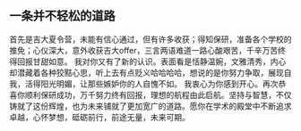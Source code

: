 ## 一条并不轻松的道路

首先是吉大夏令营，未能有信心通过，但有许多收获；得知保研，准备各个学校的推免；心仪深大，意外收获吉大offer，三言两语难道一路心酸艰苦，千辛万苦终得回报甘甜如意。
我对你又有了新的认识。表面看是恬静温婉，文雅清秀，内心却潜藏着各种狡黠心思，听上去有点贬义哈哈哈哈，想说的是你努力争取，展现自我，活得阳光明媚，让那些嫉妒你的人自愧不如。
我衷心为你感到开心。再次恭喜你顺利保研成功，万千努力终有回报，理想的航程由此启航。坚持与智慧，不仅铸就了这份辉煌，也为未来铺就了更加宽广的道路。愿你在学术的殿堂中不断追求卓越，心怀梦想，砥砺前行，前途无量，未来可期。

##
